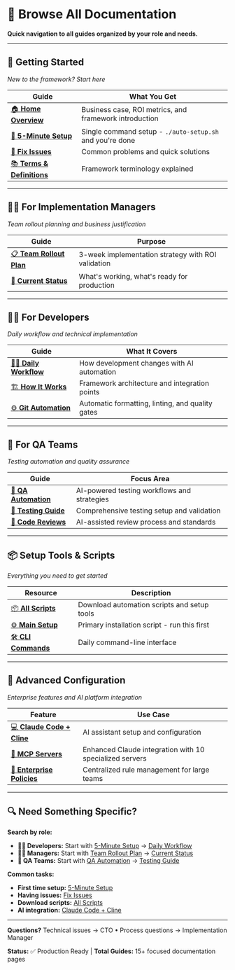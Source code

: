 # 📂 Browse All Documentation

**Quick navigation to all guides organized by your role and needs.**

---

## 🚀 Getting Started
*New to the framework? Start here*

| Guide | What You Get |
|-------|-------------|
| [🏠 **Home Overview**](README.md) | Business case, ROI metrics, and framework introduction |
| [🚀 **5-Minute Setup**](quick-start-simple.md) | Single command setup - `./auto-setup.sh` and you're done |
| [🔧 **Fix Issues**](troubleshooting-simple.md) | Common problems and quick solutions |
| [📚 **Terms & Definitions**](glossary.md) | Framework terminology explained |

---

## 👨‍💼 For Implementation Managers
*Team rollout planning and business justification*

| Guide | Purpose |
|-------|---------|
| [📋 **Team Rollout Plan**](implementation-guide-managers.md) | 3-week implementation strategy with ROI validation |
| [🎯 **Current Status**](implementation-status.md) | What's working, what's ready for production |

---

## 👨‍💻 For Developers  
*Daily workflow and technical implementation*

| Guide | What It Covers |
|-------|---------------|
| [👨‍💻 **Daily Workflow**](developer-workflow-guide.md) | How development changes with AI automation |
| [🏗️ **How It Works**](architecture-simplified.md) | Framework architecture and integration points |
| [⚙️ **Git Automation**](git-hooks-automation.md) | Automatic formatting, linting, and quality gates |

---

## 🧪 For QA Teams
*Testing automation and quality assurance*

| Guide | Focus Area |
|-------|-----------|
| [🧪 **QA Automation**](qa-team-workflow-guide.md) | AI-powered testing workflows and strategies |
| [🧪 **Testing Guide**](TESTING-README.md) | Comprehensive testing setup and validation |
| [👀 **Code Reviews**](code-reviewer-guide.md) | AI-assisted review process and standards |

---

## 📦 Setup Tools & Scripts
*Everything you need to get started*

| Resource | Description |
|----------|-------------|
| [📦 **All Scripts**](scripts-download.md) | Download automation scripts and setup tools |
| [⚙️ **Main Setup**](auto-setup.sh) | Primary installation script - run this first |
| [🛠️ **CLI Commands**](ai-sdlc) | Daily command-line interface |

---

## 🏢 Advanced Configuration
*Enterprise features and AI platform integration*

| Feature | Use Case |
|---------|----------|
| [💻 **Claude Code + Cline**](enhanced-claude-code-guidelines.md) | AI assistant setup and configuration |
| [🔌 **MCP Servers**](mcp-server-setup.md) | Enhanced Claude integration with 10 specialized servers |
| [🏢 **Enterprise Policies**](centralized-ruleset-management.md) | Centralized rule management for large teams |

---

## 🔍 **Need Something Specific?**

**Search by role:**
- **👨‍💻 Developers:** Start with [5-Minute Setup](quick-start-simple.md) → [Daily Workflow](developer-workflow-guide.md)
- **👨‍💼 Managers:** Start with [Team Rollout Plan](implementation-guide-managers.md) → [Current Status](implementation-status.md)
- **🧪 QA Teams:** Start with [QA Automation](qa-team-workflow-guide.md) → [Testing Guide](TESTING-README.md)

**Common tasks:**
- **First time setup:** [5-Minute Setup](quick-start-simple.md)
- **Having issues:** [Fix Issues](troubleshooting-simple.md)
- **Download scripts:** [All Scripts](scripts-download.md)
- **AI integration:** [Claude Code + Cline](enhanced-claude-code-guidelines.md)

---

**Questions?** Technical issues → CTO • Process questions → Implementation Manager

**Status:** ✅ Production Ready | **Total Guides:** 15+ focused documentation pages
